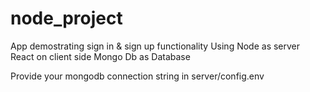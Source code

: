 # node_project
App demostrating sign in & sign up functionality
Using
Node as server
React on client side
Mongo Db as Database

Provide your mongodb connection string in server/config.env
